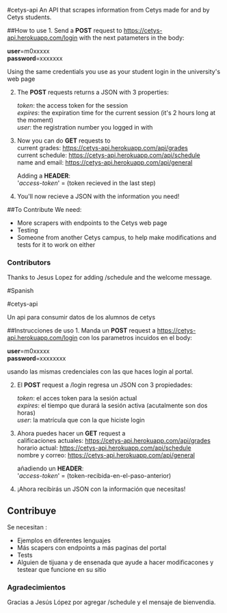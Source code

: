 #cetys-api
An API that scrapes information from Cetys made for and by Cetys students.

##How to use
1. 
   Send a **POST** request to https://cetys-api.herokuapp.com/login with the 
   next patameters in the body:

   **user**=m0xxxxx  
   **password**=xxxxxxx  
   
   Using the same credentials you use as your student login in the university's web page

2. 
   The **POST** requests returns a JSON with 3 properties:

   *token*: the access token for the session  
   *expires*: the expiration time for the current session (it's 2 hours long at the moment)  
   *user*: the registration number you logged in with  

3. 
   Now you can do **GET** requests to  
   current grades: https://cetys-api.herokuapp.com/api/grades   
   current schedule: https://cetys-api.herokuapp.com/api/schedule  
   name and email: https://cetys-api.herokuapp.com/api/general  

   Adding a **HEADER**:  
   '*access-token*' = (token recieved in the last step)

4. 
   You'll now recieve a JSON with the information  you need!

##To Contribute
We need:
- More scrapers with endpoints to the Cetys web page
- Testing
- Someone from another Cetys campus, to help make modifications and tests for it to work on either

### Contributors 
Thanks to Jesus Lopez for adding /schedule and the welcome message.

#Spanish 

#cetys-api

Un api para consumir datos de los alumnos de cetys

##Instrucciones de uso
1. 
   Manda un **POST** request a https://cetys-api.herokuapp.com/login con los
   parametros incuidos en el body:

   **user**=m0xxxxx  
   **password**=xxxxxxxx

   usando las mismas credenciales con las que haces login al portal.

2. 
   El **POST** request a /login regresa un JSON con 3 propiedades:

   *token*: el acces token para la sesión actual  
   *expires*: el tiempo que durará la sesión activa (acutalmente son dos horas)  
   *user*: la matrícula que con la que hiciste login

3. 
   Ahora puedes hacer un **GET** request a  
   calificaciones actuales: https://cetys-api.herokuapp.com/api/grades   
   horario actual: https://cetys-api.herokuapp.com/api/schedule  
   nombre y correo: https://cetys-api.herokuapp.com/api/general

   añadiendo un **HEADER**:  
   '*access-token*' = (token-recibida-en-el-paso-anterior)

4. 
   ¡Ahora recibirás un JSON con la información que necesitas!

## Contribuye
Se necesitan : 
- Ejemplos en diferentes lenguajes
- Más scapers con endpoints a más paginas del portal
- Tests
- Alguien de tijuana y de ensenada que ayude a hacer modificacones y testear que funcione en su sitio

### Agradecimientos
Gracias a Jesús López por agregar /schedule y el mensaje de bienvendia.
